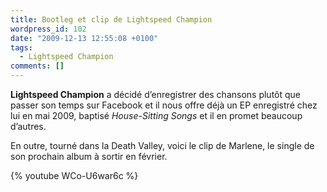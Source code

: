 ```yaml
---
title: Bootleg et clip de Lightspeed Champion
wordpress_id: 102
date: "2009-12-13 12:55:08 +0100"
tags:
  - Lightspeed Champion
comments: []
---
```


**Lightspeed Champion** a décidé d’enregistrer des chansons plutôt que passer
son temps sur Facebook et il nous offre déjà un EP enregistré chez lui en mai
2009, baptisé _House-Sitting Songs_ et il en promet beaucoup d’autres.

En outre, tourné dans la Death Valley, voici le clip de Marlene, le single de
son prochain album à sortir en février.

{% youtube WCo-U6war6c %}
